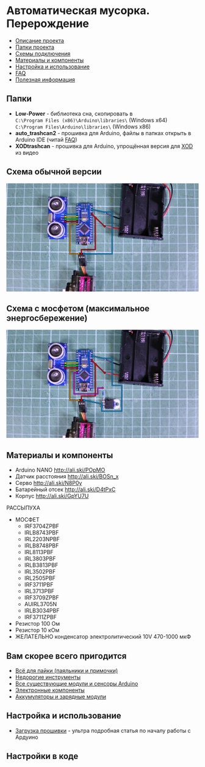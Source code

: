 
# Автоматическая мусорка. Перерождение
* [Описание проекта](#chapter-0)
* [Папки проекта](#chapter-1)
* [Схемы подключения](#chapter-2)
* [Материалы и компоненты](#chapter-3)
* [Настройка и использование](#chapter-4)
* [FAQ](#chapter-5)
* [Полезная информация](#chapter-6)


<a id="chapter-0"></a>


<a id="chapter-1"></a>
## Папки
- **Low-Power** - библиотека сна, скопировать в  
`C:\Program Files (x86)\Arduino\libraries\` (Windows x64)  
`C:\Program Files\Arduino\libraries\` (Windows x86)
- **auto_trashcan2** - прошивка для Arduino, файлы в папках открыть в Arduino IDE (читай [FAQ](#chapter-5))
- **XODtrashcan** - прошивка для Arduino, упрощённая версия для [XOD](https://goo.gl/teWUBm) из видео

<a id="chapter-2"></a>
## Схема обычной версии
![СХЕМА](https://github.com/AlexGyver/automaticTrashcan_v2/blob/master/scheme1.jpg)

## Схема с мосфетом (максимальное энергосбережение)
![СХЕМА](https://github.com/AlexGyver/automaticTrashcan_v2/blob/master/scheme2.jpg)

<a id="chapter-3"></a>
## Материалы и компоненты
* Arduino NANO http://ali.ski/POpMO
* Датчик расстояния http://ali.ski/BOSn_x
* Серво http://ali.ski/N8P0y
* Батарейный отсек http://ali.ski/D4tPxC
* Корпус http://ali.ski/GpYU7U

РАССЫПУХА
* МОСФЕТ 
  + IRF3704ZPBF
  + IRLB8743PBF
  + IRL2203NPBF
  + IRLB8748PBF
  + IRL8113PBF
  + IRL3803PBF
  + IRLB3813PBF
  + IRL3502PBF
  + IRL2505PBF
  + IRF3711PBF
  + IRL3713PBF
  + IRF3709ZPBF
  + AUIRL3705N
  + IRLB3034PBF
  + IRF3711ZPBF
* Резистор 100 Ом
* Резистор 10 кОм
* ЖЕЛАТЕЛЬНО конденсатор электролитический 10V 470-1000 мкФ


## Вам скорее всего пригодится
* [Всё для пайки (паяльники и примочки)](http://alexgyver.ru/all-for-soldering/)
* [Недорогие инструменты](http://alexgyver.ru/my_instruments/)
* [Все существующие модули и сенсоры Arduino](http://alexgyver.ru/arduino_shop/)
* [Электронные компоненты](http://alexgyver.ru/electronics/)
* [Аккумуляторы и зарядные модули](http://alexgyver.ru/18650/)

<a id="chapter-4"></a>
## Настройка и использование
* [Загрузка прошивки](http://alexgyver.ru/arduino-first/) - ультра подробная статья по началу работы с Ардуино

## Настройки в коде


<a id="chapter-5"></a>


